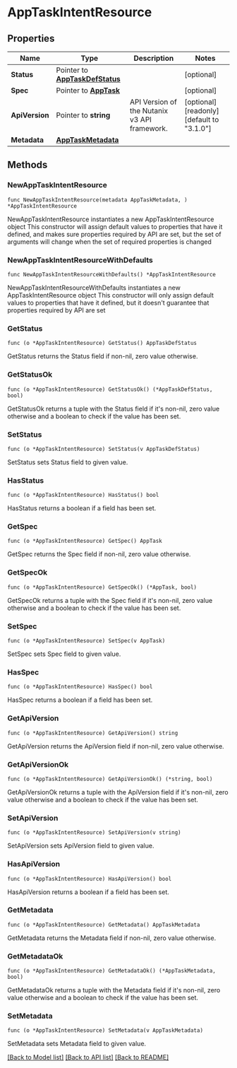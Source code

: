 # AppTaskIntentResource

## Properties

Name | Type | Description | Notes
------------ | ------------- | ------------- | -------------
**Status** | Pointer to [**AppTaskDefStatus**](AppTaskDefStatus.md) |  | [optional] 
**Spec** | Pointer to [**AppTask**](AppTask.md) |  | [optional] 
**ApiVersion** | Pointer to **string** | API Version of the Nutanix v3 API framework. | [optional] [readonly] [default to "3.1.0"]
**Metadata** | [**AppTaskMetadata**](AppTaskMetadata.md) |  | 

## Methods

### NewAppTaskIntentResource

`func NewAppTaskIntentResource(metadata AppTaskMetadata, ) *AppTaskIntentResource`

NewAppTaskIntentResource instantiates a new AppTaskIntentResource object
This constructor will assign default values to properties that have it defined,
and makes sure properties required by API are set, but the set of arguments
will change when the set of required properties is changed

### NewAppTaskIntentResourceWithDefaults

`func NewAppTaskIntentResourceWithDefaults() *AppTaskIntentResource`

NewAppTaskIntentResourceWithDefaults instantiates a new AppTaskIntentResource object
This constructor will only assign default values to properties that have it defined,
but it doesn't guarantee that properties required by API are set

### GetStatus

`func (o *AppTaskIntentResource) GetStatus() AppTaskDefStatus`

GetStatus returns the Status field if non-nil, zero value otherwise.

### GetStatusOk

`func (o *AppTaskIntentResource) GetStatusOk() (*AppTaskDefStatus, bool)`

GetStatusOk returns a tuple with the Status field if it's non-nil, zero value otherwise
and a boolean to check if the value has been set.

### SetStatus

`func (o *AppTaskIntentResource) SetStatus(v AppTaskDefStatus)`

SetStatus sets Status field to given value.

### HasStatus

`func (o *AppTaskIntentResource) HasStatus() bool`

HasStatus returns a boolean if a field has been set.

### GetSpec

`func (o *AppTaskIntentResource) GetSpec() AppTask`

GetSpec returns the Spec field if non-nil, zero value otherwise.

### GetSpecOk

`func (o *AppTaskIntentResource) GetSpecOk() (*AppTask, bool)`

GetSpecOk returns a tuple with the Spec field if it's non-nil, zero value otherwise
and a boolean to check if the value has been set.

### SetSpec

`func (o *AppTaskIntentResource) SetSpec(v AppTask)`

SetSpec sets Spec field to given value.

### HasSpec

`func (o *AppTaskIntentResource) HasSpec() bool`

HasSpec returns a boolean if a field has been set.

### GetApiVersion

`func (o *AppTaskIntentResource) GetApiVersion() string`

GetApiVersion returns the ApiVersion field if non-nil, zero value otherwise.

### GetApiVersionOk

`func (o *AppTaskIntentResource) GetApiVersionOk() (*string, bool)`

GetApiVersionOk returns a tuple with the ApiVersion field if it's non-nil, zero value otherwise
and a boolean to check if the value has been set.

### SetApiVersion

`func (o *AppTaskIntentResource) SetApiVersion(v string)`

SetApiVersion sets ApiVersion field to given value.

### HasApiVersion

`func (o *AppTaskIntentResource) HasApiVersion() bool`

HasApiVersion returns a boolean if a field has been set.

### GetMetadata

`func (o *AppTaskIntentResource) GetMetadata() AppTaskMetadata`

GetMetadata returns the Metadata field if non-nil, zero value otherwise.

### GetMetadataOk

`func (o *AppTaskIntentResource) GetMetadataOk() (*AppTaskMetadata, bool)`

GetMetadataOk returns a tuple with the Metadata field if it's non-nil, zero value otherwise
and a boolean to check if the value has been set.

### SetMetadata

`func (o *AppTaskIntentResource) SetMetadata(v AppTaskMetadata)`

SetMetadata sets Metadata field to given value.



[[Back to Model list]](../README.md#documentation-for-models) [[Back to API list]](../README.md#documentation-for-api-endpoints) [[Back to README]](../README.md)


